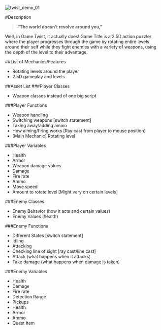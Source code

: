 ![twist_demo_01](https://cloud.githubusercontent.com/assets/8003487/12344014/cfef707c-baed-11e5-9608-9225635fd8f9.gif)

#Description 
>**“The world doesn’t revolve around you,”**

Well, in Game Twist, it actually does! Game Title is a 2.5D action puzzler where the player progresses through the game by rotating entire levels around their self while they fight enemies with a variety of weapons, using the depth of the level to their advantage.

##List of Mechanics/Features
- Rotating levels around the player
- 2.5D gameplay and levels

##Asset List
###Player Classes
- Weapon classes instead of one big script

###Player Functions
- Weapon handling
- Switching weapons [switch statement]
- Taking away/adding ammo
- How aiming/firing works [Ray cast from player to mouse position]
- [Main Mechanic] Rotating level

###Player Variables
- Health
- Armor
- Weapon damage values
- Damage
- Fire rate
- Ammo
- Move speed
- Amount to rotate level [Might vary on certain levels]

###Enemy Classes
- Enemy Behavior (how it acts and certain values)
- Enemy Values (health)

###Enemy Functions
- Different States [switch statement]
- Idling
- Attacking
- Checking line of sight [ray cast/line cast]
- Attack (what happens when it attacks)
- Take damage (what happens when damage is taken)

###Enemy Variables
- Health
- Damage
- Fire rate
- Detection Range
- Pickups
- Health
- Armor
- Ammo
- Quest Item
